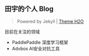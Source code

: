 ## 田宇的个人 Blog
> Powered by Jekyll | [Theme H2O](https://github.com/kaeyleo/jekyll-theme-H2O)

目前在关注的领域
* PaddlePaddle 深度学习框架
* Advbox AI安全对抗工具

